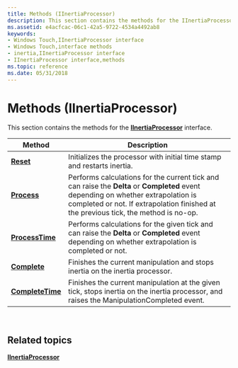 ```yaml
---
title: Methods (IInertiaProcessor)
description: This section contains the methods for the IInertiaProcessor interface.
ms.assetid: e4acfcac-06c1-42a5-9722-4534a4492ab8
keywords:
- Windows Touch,IInertiaProcessor interface
- Windows Touch,interface methods
- inertia,IInertiaProcessor interface
- IInertiaProcessor interface,methods
ms.topic: reference
ms.date: 05/31/2018
---
```


# Methods (IInertiaProcessor)

This section contains the methods for the [**IInertiaProcessor**](/windows/desktop/api/manipulations/nn-manipulations-iinertiaprocessor) interface.



| Method                                                 | Description                                                                                                                                                                                                                |
|--------------------------------------------------------|----------------------------------------------------------------------------------------------------------------------------------------------------------------------------------------------------------------------------|
| [**Reset**](/windows/desktop/api/manipulations/nf-manipulations-iinertiaprocessor-reset)               | Initializes the processor with initial time stamp and restarts inertia.                                                                                                                                                    |
| [**Process**](/windows/desktop/api/manipulations/nf-manipulations-iinertiaprocessor-process)           | Performs calculations for the current tick and can raise the **Delta** or **Completed** event depending on whether extrapolation is completed or not. If extrapolation finished at the previous tick, the method is no-op. |
| [**ProcessTime**](/windows/desktop/api/manipulations/nf-manipulations-iinertiaprocessor-processtime)   | Performs calculations for the given tick and can raise the **Delta** or **Completed** event depending on whether extrapolation is completed or not.                                                                        |
| [**Complete**](/windows/desktop/api/manipulations/nf-manipulations-iinertiaprocessor-complete)         | Finishes the current manipulation and stops inertia on the inertia processor.                                                                                                                                              |
| [**CompleteTime**](/windows/desktop/api/manipulations/nf-manipulations-iinertiaprocessor-completetime) | Finishes the current manipulation at the given tick, stops inertia on the inertia processor, and raises the ManipulationCompleted event.                                                                                   |



 

## Related topics

<dl> <dt>

[**IInertiaProcessor**](/windows/desktop/api/manipulations/nn-manipulations-iinertiaprocessor)
</dt> </dl>

 

 




